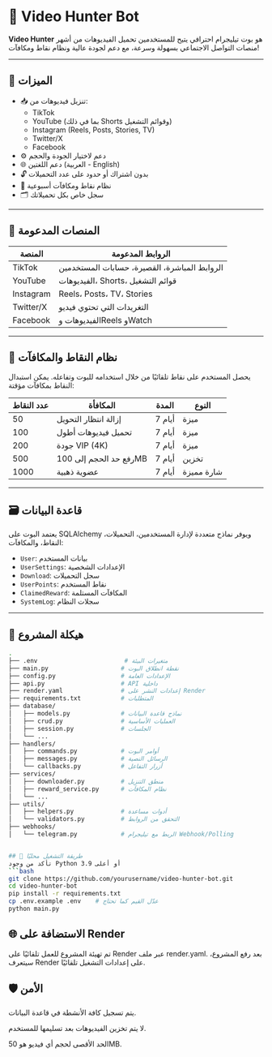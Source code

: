 # 🎯 Video Hunter Bot

**Video Hunter** هو بوت تيليجرام احترافي يتيح للمستخدمين تحميل الفيديوهات من أشهر منصات التواصل الاجتماعي بسهولة وسرعة، مع دعم لجودة عالية ونظام نقاط ومكافآت!

---

## 📌 الميزات

- 📥 تنزيل فيديوهات من:
  - TikTok
  - YouTube (بما في ذلك Shorts وقوائم التشغيل)
  - Instagram (Reels, Posts, Stories, TV)
  - Twitter/X
  - Facebook
- ⚙️ دعم لاختيار الجودة والحجم
- 🌐 دعم اللغتين (العربية - English)
- 🔓 بدون اشتراك أو حدود على عدد التحميلات
- 💎 نظام نقاط ومكافآت أسبوعية
- 🗂️ سجل خاص بكل تحميلاتك

---

## 🎥 المنصات المدعومة

| المنصة     | الروابط المدعومة |
|------------|------------------|
| TikTok     | الروابط المباشرة، القصيرة، حسابات المستخدمين |
| YouTube    | الفيديوهات، Shorts، قوائم التشغيل |
| Instagram  | Reels، Posts، TV، Stories |
| Twitter/X  | التغريدات التي تحتوي فيديو |
| Facebook   | الفيديوهات وReels وWatch |

---

## 🎁 نظام النقاط والمكافآت

يحصل المستخدم على نقاط تلقائيًا من خلال استخدامه للبوت وتفاعله. يمكن استبدال النقاط بمكافآت مؤقتة:

| عدد النقاط | المكافأة                    | المدة | النوع         |
|------------|-----------------------------|-------|---------------|
| 50         | إزالة انتظار التحويل        | 7 أيام| ميزة          |
| 100        | تحميل فيديوهات أطول         | 7 أيام| ميزة          |
| 200        | جودة VIP (4K)               | 7 أيام| ميزة          |
| 500        | رفع حد الحجم إلى 100MB      | 7 أيام| تخزين         |
| 1000       | عضوية ذهبية                 | 7 أيام| شارة مميزة     |

---

## 🗃️ قاعدة البيانات

يعتمد البوت على SQLAlchemy ويوفر نماذج متعددة لإدارة المستخدمين، التحميلات، النقاط، والمكافآت:

- `User`: بيانات المستخدم
- `UserSettings`: الإعدادات الشخصية
- `Download`: سجل التحميلات
- `UserPoints`: نقاط المستخدم
- `ClaimedReward`: المكافآت المستلمة
- `SystemLog`: سجلات النظام

---

## 🧱 هيكلة المشروع

```bash
.
├── .env                        # متغيرات البيئة
├── main.py                    # نقطة انطلاق البوت
├── config.py                  # الإعدادات العامة
├── api.py                     # API داخلية
├── render.yaml                # إعدادات النشر على Render
├── requirements.txt           # المتطلبات
├── database/
│   ├── models.py              # نماذج قاعدة البيانات
│   ├── crud.py                # العمليات الأساسية
│   ├── session.py             # الجلسات
│   └── ...
├── handlers/
│   ├── commands.py            # أوامر البوت
│   ├── messages.py            # الرسائل النصية
│   └── callbacks.py           # أزرار التفاعل
├── services/
│   ├── downloader.py          # منطق التنزيل
│   ├── reward_service.py      # نظام المكافآت
│   └── ...
├── utils/
│   ├── helpers.py             # أدوات مساعدة
│   └── validators.py          # التحقق من الروابط
├── webhooks/
│   └── telegram.py            # الربط مع تيليجرام Webhook/Polling


## 🚀 طريقة التشغيل محليًا
تأكد من وجود Python 3.9 أو أعلى
```bash
git clone https://github.com/yourusername/video-hunter-bot.git
cd video-hunter-bot
pip install -r requirements.txt
cp .env.example .env    # عدّل القيم كما تحتاج
python main.py

```

## 🌐 الاستضافة على Render
تم تهيئة المشروع للعمل تلقائيًا على Render عبر ملف render.yaml. بعد رفع المشروع، سيتعرف Render على إعدادات التشغيل تلقائيًا.

## 🛡️ الأمن
يتم تسجيل كافة الأنشطة في قاعدة البيانات.

لا يتم تخزين الفيديوهات بعد تسليمها للمستخدم.

الحد الأقصى لحجم أي فيديو هو 50MB.
